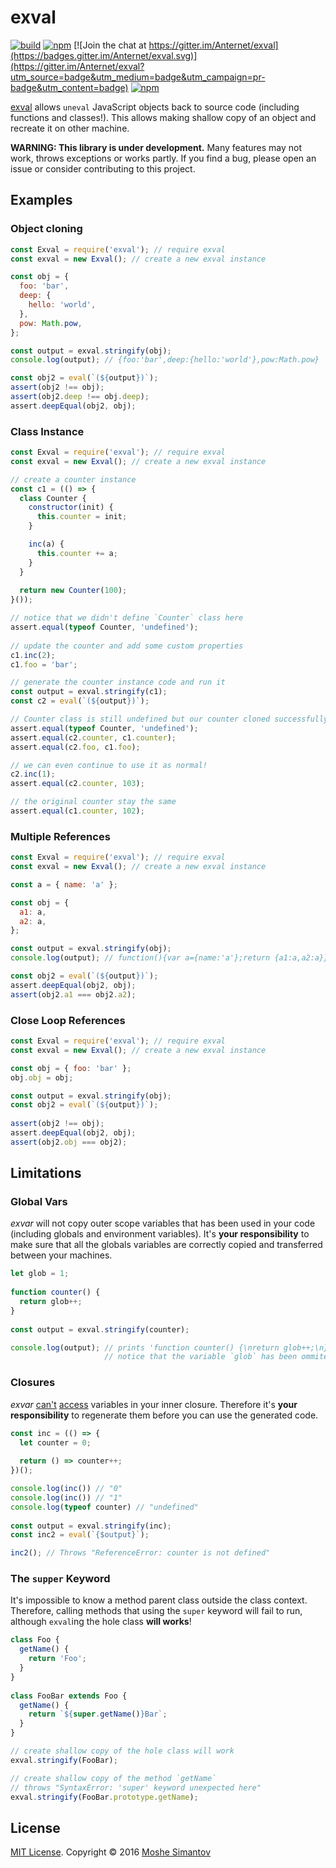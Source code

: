 # exval

[![build](https://img.shields.io/travis/Anternet/exval.svg?branch=master)](https://travis-ci.org/Anternet/exval)
[![npm](https://img.shields.io/npm/v/exval.svg)](https://npmjs.org/package/anternet)
[![Join the chat at https://gitter.im/Anternet/exval](https://badges.gitter.im/Anternet/exval.svg)](https://gitter.im/Anternet/exval?utm_source=badge&utm_medium=badge&utm_campaign=pr-badge&utm_content=badge)
[![npm](https://img.shields.io/npm/l/exval.svg)](LICENSE)


[exval](https://npmjs.org/package/exval) allows `uneval` JavaScript 
objects back to source code (including functions and classes!).
This allows making shallow copy of an object and recreate it on other
machine.

**WARNING: This library is under development.**
Many features may not work, throws exceptions or works partly.
If you find a bug, please open an issue or consider contributing to 
this project.


## Examples

### Object cloning

```js
const Exval = require('exval'); // require exval
const exval = new Exval(); // create a new exval instance

const obj = {
  foo: 'bar',
  deep: {
    hello: 'world',
  },
  pow: Math.pow,
};

const output = exval.stringify(obj);
console.log(output); // {foo:'bar',deep:{hello:'world'},pow:Math.pow}

const obj2 = eval(`(${output})`);
assert(obj2 !== obj);
assert(obj2.deep !== obj.deep);
assert.deepEqual(obj2, obj);
```

### Class Instance

```js
const Exval = require('exval'); // require exval
const exval = new Exval(); // create a new exval instance

// create a counter instance
const c1 = (() => {
  class Counter {
    constructor(init) {
      this.counter = init;
    }

    inc(a) {
      this.counter += a;
    }
  }
  
  return new Counter(100);
}());

// notice that we didn't define `Counter` class here
assert.equal(typeof Counter, 'undefined');
  
// update the counter and add some custom properties
c1.inc(2);
c1.foo = 'bar';

// generate the counter instance code and run it
const output = exval.stringify(c1);
const c2 = eval(`(${output})`);

// Counter class is still undefined but our counter cloned successfully
assert.equal(typeof Counter, 'undefined');
assert.equal(c2.counter, c1.counter);
assert.equal(c2.foo, c1.foo);

// we can even continue to use it as normal!
c2.inc(1);
assert.equal(c2.counter, 103);

// the original counter stay the same
assert.equal(c1.counter, 102);
```
      
### Multiple References

```js
const Exval = require('exval'); // require exval
const exval = new Exval(); // create a new exval instance

const a = { name: 'a' };

const obj = {
  a1: a,
  a2: a,
};

const output = exval.stringify(obj);
console.log(output); // function(){var a={name:'a'};return {a1:a,a2:a}}()

const obj2 = eval(`(${output})`);
assert.deepEqual(obj2, obj);
assert(obj2.a1 === obj2.a2);
``` 
     
### Close Loop References

```js
const Exval = require('exval'); // require exval
const exval = new Exval(); // create a new exval instance

const obj = { foo: 'bar' };
obj.obj = obj;

const output = exval.stringify(obj);
const obj2 = eval(`(${output})`);
                  
assert(obj2 !== obj);
assert.deepEqual(obj2, obj);
assert(obj2.obj === obj2);
```

## Limitations

### Global Vars

*exvar* will not copy outer scope variables that has been used in your 
code (including globals and environment variables). It's **your 
responsibility** to make sure that all the globals variables are 
correctly copied and transferred between your machines.
 
```js
let glob = 1;
 
function counter() {
  return glob++;
}
 
const output = exval.stringify(counter);

console.log(output); // prints 'function counter() {\nreturn glob++;\n}'
                     // notice that the variable `glob` has been ommited
``` 


### Closures

*exvar* [can't](http://stackoverflow.com/q/4472529/518153)
[access](http://stackoverflow.com/a/39429547/518153)
variables in your inner closure. Therefore it's **your responsibility**
to regenerate them before you can use the generated code.
 
```js
const inc = (() => {
  let counter = 0;
  
  return () => counter++;
})();

console.log(inc()) // "0"
console.log(inc()) // "1"
console.log(typeof counter) // "undefined"
 
const output = exval.stringify(inc);
const inc2 = eval(`{$output}`);

inc2(); // Throws "ReferenceError: counter is not defined"
```


### The `supper` Keyword

It's impossible to know a method parent class outside the class context.
Therefore, calling methods that using the `super` keyword will fail to
run, although `exval`ing the hole class **will works**! 
 
```js
class Foo {
  getName() {
    return 'Foo';
  }
}
 
class FooBar extends Foo {
  getName() {
    return `${super.getName()}Bar`;
  }
}

// create shallow copy of the hole class will work
exval.stringify(FooBar);

// create shallow copy of the method `getName`
// throws "SyntaxError: 'super' keyword unexpected here"
exval.stringify(FooBar.prototype.getName);
```

## License

[MIT License](LICENSE).
Copyright &copy; 2016 [Moshe Simantov](https://github.com/moshest)



